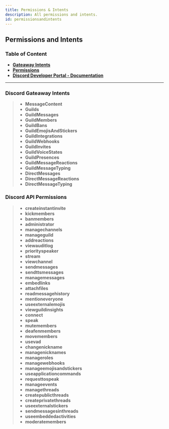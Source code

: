 ```yaml
---
title: Permissions & Intents 
description: All permissions and intents.
id: permissionsandintents
---
```


## Permissions and Intents

### Table of Content
  - **[Gateaway Intents][1]**
  - **[Permissions][2]**
  - **[Discord Developer Portal - Documentation][3]**
---

### Discord Gateaway Intents

> * **MessageContent**   
> * **Guilds**   
> * **GuildMessages**   
> * **GuildMembers**   
> * **GuildBans**   
> * **GuildEmojisAndStickers**   
> * **GuildIntegrations**   
> * **GuildWebhooks**   
> * **GuildInvites**   
> * **GuildVoiceStates**   
> * **GuildPresences**   
> * **GuildMessageReactions**   
> * **GuildMessageTyping**   
> * **DirectMessages**   
> * **DirectMessageReactions**   
> * **DirectMessageTyping**


### Discord API Permissions

> * **createinstantinvite**  
> * **kickmembers**  
> * **banmembers**  
> * **administrator**   
> * **managechannels**   
> * **manageguild**   
> * **addreactions**   
> * **viewauditlog**   
> * **priorityspeaker**   
> * **stream**   
> * **viewchannel**   
> * **sendmessages**   
> * **sendttsmessages**   
> * **managemessages**   
> * **embedlinks**   
> * **attachfiles**   
> * **readmessagehistory**   
> * **mentioneveryone**   
> * **useexternalemojis**   
> * **viewguildinsights**   
> * **connect**   
> * **speak**   
> * **mutemembers**   
> * **deafenmembers**   
> * **movemembers**   
> * **usevad**   
> * **changenickname**   
> * **managenicknames**   
> * **manageroles**   
> * **managewebhooks**   
> * **manageemojisandstickers**   
> * **useapplicationcommands**   
> * **requesttospeak**   
> * **manageevents**   
> * **managethreads**   
> * **createpublicthreads**   
> * **createprivatethreads**   
> * **useexternalstickers**   
> * **sendmessagesinthreads**   
> * **useembeddedactivities**   
> * **moderatemembers**   


<!--- links -->
[1]: #discord-gateaway-intents
[2]: #discord-api-permissions
[3]: https://discord.com/developers/docs/topics/gateway#list-of-intents
